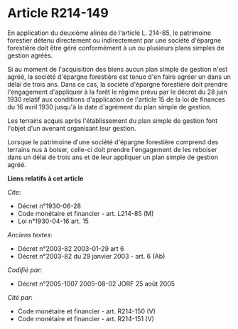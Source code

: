 # Article R214-149

En application du deuxième alinéa de l'article L. 214-85, le patrimoine forestier détenu directement ou indirectement par une
société d'épargne forestière doit être géré conformément à un ou plusieurs plans simples de gestion agréés.

Si au moment de l'acquisition des biens aucun plan simple de gestion n'est agréé, la société d'épargne forestière est tenue
d'en faire agréer un dans un délai de trois ans. Dans ce cas, la société d'épargne forestière doit prendre l'engagement
d'appliquer à la forêt le régime prévu par le décret du 28 juin 1930 relatif aux conditions d'application de l'article 15 de
la loi de finances du 16 avril 1930 jusqu'à la date d'agrément du plan simple de gestion.

Les terrains acquis après l'établissement du plan simple de gestion font l'objet d'un avenant organisant leur gestion.

Lorsque le patrimoine d'une société d'épargne forestière comprend des terrains nus à boiser, celle-ci doit prendre
l'engagement de les reboiser dans un délai de trois ans et de leur appliquer un plan simple de gestion agréé.

**Liens relatifs à cet article**

_Cite_:

  - Décret n°1930-06-28
  - Code monétaire et financier - art. L214-85 (M)
  - Loi n°1930-04-16 art. 15

_Anciens textes_:

  - Décret n°2003-82 2003-01-29 art 6
  - Décret n°2003-82 du 29 janvier 2003 - art. 6 (Ab)

_Codifié par_:

  - Décret n°2005-1007 2005-08-02 JORF 25 août 2005

_Cité par_:

  - Code monétaire et financier - art. R214-150 (V)
  - Code monétaire et financier - art. R214-151 (V)
